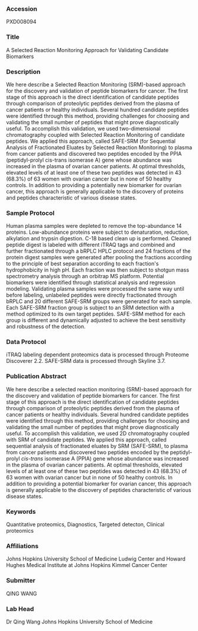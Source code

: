 ### Accession
PXD008094

### Title
A Selected Reaction Monitoring Approach for Validating Candidate Biomarkers

### Description
We here describe a Selected Reaction Monitoring (SRM)-based approach for the discovery and validation of peptide biomarkers for cancer.   The first stage of this approach is the direct identification of candidate peptides through comparison of proteolytic peptides derived from the plasma of cancer patients or healthy individuals.   Several hundred candidate peptides were identified through this method, providing challenges for choosing and validating the small number of peptides that might prove diagnostically useful.  To accomplish this validation, we used two-dimensional chromatography coupled with Selected Reaction Monitoring of candidate peptides.   We applied this approach, called SAFE-SRM (for Sequential Analysis of Fractionated Eluates by Selected Reaction Monitoring) to plasma from cancer patients and discovered two peptides encoded by the PPIA (peptidyl-prolyl cis-trans isomerase A) gene whose abundance was increased in the plasma of ovarian cancer patients. At optimal thresholds, elevated levels of at least one of these two peptides was detected in 43 (68.3%) of 63 women with ovarian cancer but in none of 50 healthy controls.   In addition to providing a potentially new biomarker for ovarian cancer, this approach is generally applicable to the discovery of proteins and peptides characteristic of various disease states.

### Sample Protocol
Human plasma samples were depleted to remove the top-abundance 14 proteins. Low-abundance proteins were subject to denaturation, reduction, alkylation and trypsin digestion. C-18 based clean up is performed. Cleaned peptide digest is labeled with different iTRAQ tags and combined and further fractionated through a bRPLC HPLC protocol and 24 fractions of the protein digest samples were generated after pooling the fractions according to the principle of best separation according to each fraction's hydrophobicity in high pH. Each fraction was then subject to shotgun mass spectrometry analysis through an orbitrap MS platform. Potential biomarkers were identified through statistical analysis and regression modeling. Validating plasma samples were processed the same way until before labeling, unlabeled peptides were directly fractionated through bRPLC and 20 different SAFE-SRM groups were generated for each sample.  Each SAFE-SRM fraction group is subject to an SRM detection with a method optimized to its own target peptides. SAFE-SRM method for each group is different and dynamically adjusted to achieve the best sensitivity and robustness of the detection.

### Data Protocol
iTRAQ labeling dependent proteomics data is processed through Proteome Discoverer 2.2. SAFE-SRM data is processed through Skyline 3.7.

### Publication Abstract
We here describe a selected reaction monitoring (SRM)-based approach for the discovery and validation of peptide biomarkers for cancer. The first stage of this approach is the direct identification of candidate peptides through comparison of proteolytic peptides derived from the plasma of cancer patients or healthy individuals. Several hundred candidate peptides were identified through this method, providing challenges for choosing and validating the small number of peptides that might prove diagnostically useful. To accomplish this validation, we used 2D chromatography coupled with SRM of candidate peptides. We applied this approach, called sequential analysis of fractionated eluates by SRM (SAFE-SRM), to plasma from cancer patients and discovered two peptides encoded by the peptidyl-prolyl <i>cis-trans</i> isomerase A (PPIA) gene whose abundance was increased in the plasma of ovarian cancer patients. At optimal thresholds, elevated levels of at least one of these two peptides was detected in 43 (68.3%) of 63 women with ovarian cancer but in none of 50 healthy controls. In addition to providing a potential biomarker for ovarian cancer, this approach is generally applicable to the discovery of peptides characteristic of various disease states.

### Keywords
Quantitative proteomics, Diagnostics, Targeted detecton, Clinical proteomics

### Affiliations
Johns Hopkins University School of Medicine
Ludwig Center and Howard Hughes Medical Institute at Johns Hopkins Kimmel Cancer Center

### Submitter
QING WANG

### Lab Head
Dr Qing Wang
Johns Hopkins University School of Medicine


